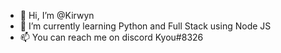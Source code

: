 - 👋 Hi, I’m @Kirwyn
- 🌱 I’m currently learning Python and Full Stack using Node JS
- 📫 You can reach me on discord Kyou#8326

<!---
Kirwyn/Kirwyn is a ✨ special ✨ repository because its `README.md` (this file) appears on your GitHub profile.
You can click the Preview link to take a look at your changes.
--->
